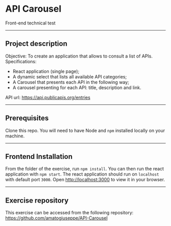 # API Carousel
Front-end technical test

***
## Project description
Objective: To create an application that allows to consult a list of APIs.
Specifications:
- React application (single page);
- A dynamic select that lists all available API categories;
- A Carousel that presents each API in the following way;
- A carousel presenting for each API: title, description and link.

API url: https://api.publicapis.org/entries

***
## Prerequisites
Clone this repo. You will need to have Node and `npm` installed locally on your machine.

***
## Frontend Installation
From the folder of the exercise, run `npm install`.
You can then run the react application with `npm start`.
The react application should run on `localhost` with default port `3000`.
Open [http://localhost:3000](http://localhost:3000) to view it in your browser.

***
## Exercise repository
This exercise can be accessed from the following repository:
https://github.com/amatogiuseppe/API-Carousel